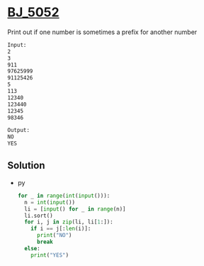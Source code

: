 # [BJ_5052](https://acmicpc.net/problem/5052)

Print out if one number is sometimes a prefix for another number

```txt
Input:
2
3
911
97625999
91125426
5
113
12340
123440
12345
98346

Output:
NO
YES
```

## Solution

* py

  ```py
  for _ in range(int(input())):
    n = int(input())
    li = [input() for _ in range(n)]
    li.sort()
    for i, j in zip(li, li[1:]):
      if i == j[:len(i)]:
        print("NO")
        break
    else:
      print("YES")
  ```
